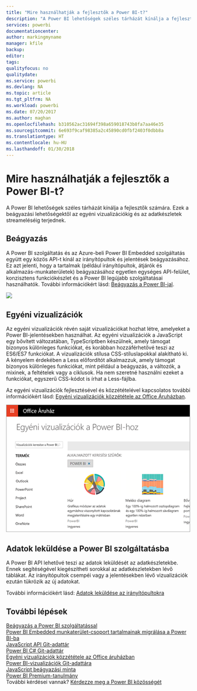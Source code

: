 ```yaml
---
title: "Mire használhatják a fejlesztők a Power BI-t?"
description: "A Power BI lehetőségek széles tárházát kínálja a fejlesztők számára. Ezek a beágyazási lehetőségektől az egyéni vizualizációkig és az adatkészletek streameléséig terjednek."
services: powerbi
documentationcenter: 
author: markingmyname
manager: kfile
backup: 
editor: 
tags: 
qualityfocus: no
qualitydate: 
ms.service: powerbi
ms.devlang: NA
ms.topic: article
ms.tgt_pltfrm: NA
ms.workload: powerbi
ms.date: 07/20/2017
ms.author: maghan
ms.openlocfilehash: b310562ac31694f398a659018743b8fa7aa46e35
ms.sourcegitcommit: 6e693f9caf98385a2c45890cd0fbf2403f0dbb8a
ms.translationtype: HT
ms.contentlocale: hu-HU
ms.lasthandoff: 01/30/2018
---
```

# <a name="what-can-developers-do-with-power-bi"></a>Mire használhatják a fejlesztők a Power BI-t?
A Power BI lehetőségek széles tárházát kínálja a fejlesztők számára. Ezek a beágyazási lehetőségektől az egyéni vizualizációkig és az adatkészletek streameléséig terjednek.

## <a name="embedding"></a>Beágyazás
A Power BI szolgáltatás és az Azure-beli Power BI Embedded szolgáltatás együtt egy közös API-t kínál az irányítópultok és jelentések beágyazásához. Ez azt jelenti, hogy a tartalmak (például irányítópultok, átjárók és alkalmazás-munkaterületek) beágyazásához egyetlen egységes API-felület, konzisztens funkciókészlet és a Power BI legújabb szolgáltatásai használhatók. További információkért lásd: [Beágyazás a Power BI-jal](embedding.md).

![](media/what-can-you-do/powerbi-embed-sample.png)

## <a name="custom-visuals"></a>Egyéni vizualizációk
Az egyéni vizualizációk révén saját vizualizációkat hozhat létre, amelyeket a Power BI-jelentésekben használhat. Az egyéni vizualizációk a JavaScript egy bővített változatában, TypeScriptben készülnek, amely támogat bizonyos különleges funkciókat, és korábban hozzáférhetővé teszi az ES6/ES7 funkciókat. A vizualizációk stílusa CSS-stíluslapokkal alakítható ki. A kényelem érdekében a Less előfordítót alkalmazzuk, amely támogat bizonyos különleges funkciókat, mint például a beágyazás, a változók, a mixinek, a feltételek vagy a ciklusok. Ha nem szeretné használni ezeket a funkciókat, egyszerű CSS-kódot is írhat a Less-fájlba.

Az egyéni vizualizációk fejlesztésével és közzétételével kapcsolatos további információkért lásd: [Egyéni vizualizációk közzététele az Office Áruházban](office-store.md).

![](media/what-can-you-do/powerbi-custom-visual-store.png)

## <a name="push-data-into-power-bi"></a>Adatok leküldése a Power BI szolgáltatásba
A Power BI API lehetővé teszi az adatok leküldését az adatkészletekbe. Ennek segítéségével kiegészítheti sorokkal az adatkészletekben lévő táblákat. Az irányítópultok csempéi vagy a jelentésekben lévő vizualizációk ezután tükrözik az új adatokat.

További információkért lásd: [Adatok leküldése az irányítópultokra](walkthrough-push-data.md)

## <a name="next-steps"></a>További lépések
[Beágyazás a Power BI szolgáltatással](embedding.md)  
[Power BI Embedded munkaterület-csoport tartalmainak migrálása a Power BI-ba](migrate-from-powerbi-embedded.md)  
[JavaScript API Git-adattár](https://github.com/Microsoft/PowerBI-JavaScript)  
[Power BI C# Git-adattár](https://github.com/Microsoft/PowerBI-CSharp)  
[Egyéni vizualizációk közzététele az Office áruházban](office-store.md)  
[Power BI-vizualizációk Git-adattára](https://github.com/Microsoft/PowerBI-visuals)  
[JavaScript beágyazási minta](https://microsoft.github.io/PowerBI-JavaScript/demo/)  
[Power BI Premium-tanulmány](https://aka.ms/pbipremiumwhitepaper)  
További kérdései vannak? [Kérdezze meg a Power BI közösségét](http://community.powerbi.com/)

